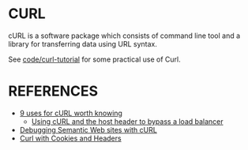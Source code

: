 # CURL
cURL is a software package which consists of command line tool and a library for transferring data using URL syntax.

See [code/curl-tutorial](code/curl-tutorial) for some practical use of Curl.

# REFERENCES
* [9 uses for cURL worth knowing](http://httpkit.com/resources/HTTP-from-the-Command-Line/)
    * [Using cURL and the host header to bypass a load balancer](https://drewish.com/2010/03/29/using-curl-and-the-host-header-to-bypass-a-load-balancer/)
* [Debugging Semantic Web sites with cURL](http://richard.cyganiak.de/blog/2007/02/debugging-semantic-web-sites-with-curl/)
* [Curl with Cookies and Headers](http://joelpm.com/curl/tools/2010/06/17/curl-with-cookies-and-headers.html)

